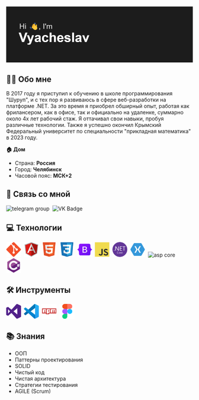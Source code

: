 ![alt text](header.png "Hello World!")

## 👨‍💻 Обо мне
В 2017 году я приступил к обучению в школе программирования "Шуруп", и с тех пор я развиваюсь в сфере веб-разработки на платформе .NET. За это время я приобрел обширный опыт, работая как фрилансером, как в офисе, так и официально на удаленке, суммарно около 4х лет рабочий стаж. Я оттачивал свои навыки, пробуя различные технологии. Также я успешно окончил Крымский Федеральный университет по специальности "прикладная математика" в 2023 году.

**🏠 Дом**
* Страна: **Россия**
* Город: **Челябинск**
* Часовой пояс: **МСК+2**

## 🤝 Связь со мной

<div>
  <a href="https://t.me/xventrux" target="_blank" style="text-decoration: none;">
    <img src="https://cdn-icons-png.flaticon.com/512/2111/2111646.png" width="40" height="40" alt="telegram group" />&nbsp;
  </a>
  <a href="https://vk.com/xzhvmx" target="_blank" style="text-decoration: none;">
    <img src="https://cdn-icons-png.flaticon.com/512/145/145813.png" width="40" height="40" alt="VK Badge"/>
  </a>
</div>

## 💻 Технологии
<div>
  <img src="https://github.com/devicons/devicon/blob/master/icons/git/git-original.svg" title="git" alt="git" width="40" height="40"/>&nbsp;
  <img src="https://github.com/devicons/devicon/blob/master/icons/angularjs/angularjs-original.svg" title="angular" alt="javascript" width="40" height="40"/>&nbsp;
  <img src="https://github.com/devicons/devicon/blob/master/icons/html5/html5-original.svg" title="html5" alt="html5" width="40" height="40"/>&nbsp;
  <img src="https://github.com/devicons/devicon/blob/master/icons/css3/css3-original.svg" title="css" alt="css" width="40" height="40"/>&nbsp;
  <img src="https://github.com/devicons/devicon/blob/master/icons/bootstrap/bootstrap-original.svg" title="bootstrap" alt="bootstrap" width="40" height="40"/>&nbsp;
  <img src="https://github.com/devicons/devicon/blob/master/icons/javascript/javascript-original.svg" title="javascript" alt="javascript" width="40" height="40"/>&nbsp;
  <img src="https://github.com/devicons/devicon/blob/master/icons/dotnetcore/dotnetcore-original.svg" title=".NET Core" alt=".NET Core" width="40" height="40"/>&nbsp;
  <img src="https://github.com/devicons/devicon/blob/master/icons/xamarin/xamarin-original.svg" title="xamarin" alt="xamarin" width="40" height="40"/>&nbsp;
  <img src="https://artifacthub.io/image/1d6273a6-dd09-47fa-90c4-5693fdf81678@4x" title="asp core" alt="asp core" width="40" height="40"/>&nbsp
  <img src="https://github.com/devicons/devicon/blob/master/icons/csharp/csharp-original.svg" title="c sharp" alt="c sharp" width="40" height="40"/>&nbsp;
</div>

## 🛠 Инструменты

<div>
  <img src="https://github.com/devicons/devicon/blob/master/icons/visualstudio/visualstudio-plain.svg" title="visual studio" alt="visual studio" width="40" height="40"/>&nbsp;
  <img src="https://github.com/devicons/devicon/blob/master/icons/vscode/vscode-original.svg" title="vs code" alt="vs code" width="40" height="40"/>&nbsp;
  <img src="https://github.com/devicons/devicon/blob/master/icons/npm/npm-original-wordmark.svg" title="npm" alt="npm" width="40" height="40"/>&nbsp;
  <img src="https://github.com/devicons/devicon/blob/master/icons/figma/figma-original.svg" title="figma" alt="figma" width="40" height="40"/>&nbsp;
</div>

## 📚 Знания
* ООП
* Паттерны проектирования
* SOLID
* Чистый код
* Чистая архитектура
* Стратегии тестирования
* AGILE (Scrum)
